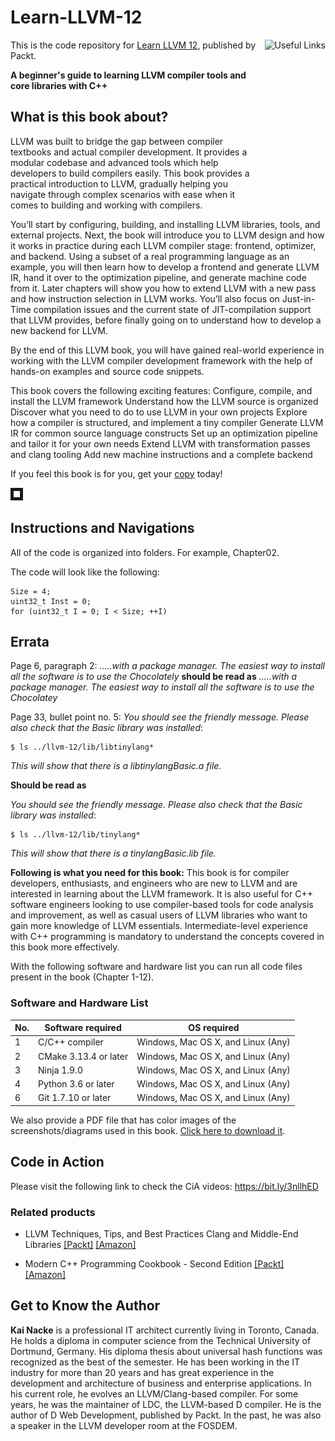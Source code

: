 # Learn-LLVM-12
<a href="https://www.packtpub.com/in/cloud-networking/learn-llvm-11?utm_source=github&utm_medium=repository&utm_campaign=9781786461629"><img src="https://www.packtpub.com/media/catalog/product/cache/4cdce5a811acc0d2926d7f857dceb83b/9/7/9781839213502-original_188.jpeg" alt="Useful Links" height="256px" align="right"></a>

This is the code repository for [Learn LLVM 12](https://www.packtpub.com/in/cloud-networking/learn-llvm-11?utm_source=github&utm_medium=repository&utm_campaign=9781786461629), published by Packt.

**A beginner's guide to learning LLVM compiler tools and core libraries with C++**

## What is this book about?
LLVM was built to bridge the gap between compiler textbooks and actual compiler development. It provides a modular codebase and advanced tools which help developers to build compilers easily. This book provides a practical introduction to LLVM, gradually helping you navigate through complex scenarios with ease when it comes to building and working with compilers.

You’ll start by configuring, building, and installing LLVM libraries, tools, and external projects. Next, the book will introduce you to LLVM design and how it works in practice during each LLVM compiler stage: frontend, optimizer, and backend. Using a subset of a real programming language as an example, you will then learn how to develop a frontend and generate LLVM IR, hand it over to the optimization pipeline, and generate machine code from it. Later chapters will show you how to extend LLVM with a new pass and how instruction selection in LLVM works. You’ll also focus on Just-in-Time compilation issues and the current state of JIT-compilation support that LLVM provides, before finally going on to understand how to develop a new backend for LLVM.

By the end of this LLVM book, you will have gained real-world experience in working with the LLVM compiler development framework with the help of hands-on examples and source code snippets.

This book covers the following exciting features:
Configure, compile, and install the LLVM framework
Understand how the LLVM source is organized
Discover what you need to do to use LLVM in your own projects
Explore how a compiler is structured, and implement a tiny compiler
Generate LLVM IR for common source language constructs
Set up an optimization pipeline and tailor it for your own needs
Extend LLVM with transformation passes and clang tooling
Add new machine instructions and a complete backend

If you feel this book is for you, get your [copy](https://www.amazon.com/dp/1839213507) today!

<a href="https://www.packtpub.com/?utm_source=github&utm_medium=banner&utm_campaign=GitHubBanner"><img src="https://raw.githubusercontent.com/PacktPublishing/GitHub/master/GitHub.png" 
alt="https://www.packtpub.com/" border="5" /></a>

## Instructions and Navigations
All of the code is organized into folders. For example, Chapter02.

The code will look like the following:
```
Size = 4;
uint32_t Inst = 0;
for (uint32_t I = 0; I < Size; ++I)
```

## Errata
Page 6, paragraph 2:
_.....with a package manager. The easiest way to install all the software is to use the Chocolately_ **should be read as** _.....with a package manager. The easiest way to install all the software is to use the Chocolatey_

Page 33, bullet point no. 5:
_You should see the friendly message. Please also check that the Basic library was installed_:
```
$ ls ../llvm-12/lib/libtinylang*
````
_This will show that there is a libtinylangBasic.a file._

**Should be read as**


_You should see the friendly message. Please also check that the Basic library was installed_:
```
$ ls ../llvm-12/lib/tinylang*
```
_This will show that there is a tinylangBasic.lib file._

**Following is what you need for this book:**
This book is for compiler developers, enthusiasts, and engineers who are new to LLVM and are interested in learning about the LLVM framework. It is also useful for C++ software engineers looking to use compiler-based tools for code analysis and improvement, as well as casual users of LLVM libraries who want to gain more knowledge of LLVM essentials. Intermediate-level experience with C++ programming is mandatory to understand the concepts covered in this book more effectively.

With the following software and hardware list you can run all code files present in the book (Chapter 1-12).
### Software and Hardware List
| No. | Software required | OS required |
| -------- | ------------------------------------ | ----------------------------------- |
| 1 | C/C++ compiler | Windows, Mac OS X, and Linux (Any) |
| 2 | CMake 3.13.4 or later | Windows, Mac OS X, and Linux (Any) |
| 3 | Ninja 1.9.0 | Windows, Mac OS X, and Linux (Any) |
| 4 | Python 3.6 or later | Windows, Mac OS X, and Linux (Any) |
| 6 | Git 1.7.10 or later | Windows, Mac OS X, and Linux (Any) |

We also provide a PDF file that has color images of the screenshots/diagrams used in this book. [Click here to download it](https://static.packt-cdn.com/downloads/9781839213502_ColorImages.pdf).

## Code in Action
Please visit the following link to check the CiA videos: https://bit.ly/3nllhED

### Related products
* LLVM Techniques, Tips, and Best Practices Clang and Middle-End Libraries [[Packt]](https://www.packtpub.com/product/llvm-techniques-tips-and-best-practices-clang-and-middle-end-libraries/9781838824952?utm_source=github&utm_medium=repository&utm_campaign=9781838824952) [[Amazon]](https://www.amazon.com/dp/1838824952)

* Modern C++ Programming Cookbook - Second Edition [[Packt]](https://www.packtpub.com/product/modern-c-programming-cookbook-second-edition/9781800208988?utm_source=github&utm_medium=repository&utm_campaign=9781800208988) [[Amazon]](https://www.amazon.com/dp/1800208987)

## Get to Know the Author
**Kai Nacke** is a professional IT architect currently living in Toronto, Canada. He holds a diploma in computer science from the Technical University of Dortmund, Germany. His diploma thesis about universal hash functions was recognized as the best of the semester.
He has been working in the IT industry for more than 20 years and has great experience in the development and architecture of business and enterprise applications. In his current role, he evolves an LLVM/Clang-based compiler.
For some years, he was the maintainer of LDC, the LLVM-based D compiler. He is the author of D Web Development, published by Packt. In the past, he was also a speaker in the LLVM developer room at the FOSDEM.

